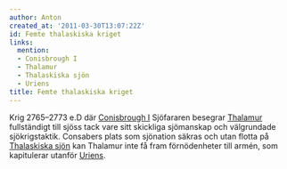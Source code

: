 ```yaml
---
author: Anton
created_at: '2011-03-30T13:07:22Z'
id: Femte thalaskiska kriget
links:
  mention:
  - Conisbrough I
  - Thalamur
  - Thalaskiska sjön
  - Uriens
title: Femte thalaskiska kriget
---
```


Krig 2765–2773 e.D där [Conisbrough I] Sjöfararen besegrar [Thalamur] fullständigt till sjöss tack
vare sitt skickliga sjömanskap och välgrundade sjökrigstaktik. Consabers plats som sjönation säkras
och utan flotta på [Thalaskiska sjön] kan Thalamur inte få fram förnödenheter till armén, som
kapitulerar utanför [Uriens].

  [Conisbrough I]: Conisbrough_I
  [Thalamur]: Thalamur
  [Thalaskiska sjön]: Thalaskiska_sjön
  [Uriens]: Uriens
